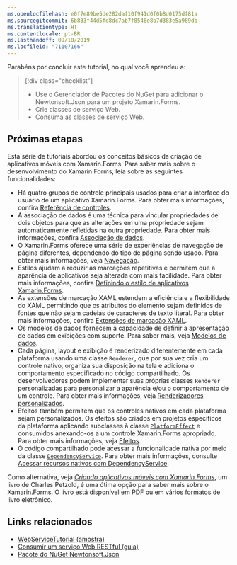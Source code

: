 ```yaml
---
ms.openlocfilehash: e0f7e89be5de282daf10f941d0f0b8d0175df81a
ms.sourcegitcommit: 6b833f44d5fd8dc7ab7f8546e8b7d383e5a989db
ms.translationtype: HT
ms.contentlocale: pt-BR
ms.lasthandoff: 09/18/2019
ms.locfileid: "71107166"
---
```

Parabéns por concluir este tutorial, no qual você aprendeu a:

> [!div class="checklist"]
>
> - Use o Gerenciador de Pacotes do NuGet para adicionar o Newtonsoft.Json para um projeto Xamarin.Forms.
> - Crie classes de serviço Web.
> - Consuma as classes de serviço Web.

## <a name="next-steps"></a>Próximas etapas

Esta série de tutoriais abordou os conceitos básicos da criação de aplicativos móveis com Xamarin.Forms. Para saber mais sobre o desenvolvimento do Xamarin.Forms, leia sobre as seguintes funcionalidades:

- Há quatro grupos de controle principais usados para criar a interface do usuário de um aplicativo Xamarin.Forms. Para obter mais informações, confira [Referência de controles](~/xamarin-forms/user-interface/controls/index.md).
- A associação de dados é uma técnica para vincular propriedades de dois objetos para que as alterações em uma propriedade sejam automaticamente refletidas na outra propriedade. Para obter mais informações, confira [Associação de dados](~/xamarin-forms/app-fundamentals/data-binding/index.md).
- O Xamarin.Forms oferece uma série de experiências de navegação de página diferentes, dependendo do tipo de página sendo usado. Para obter mais informações, veja [Navegação](~/xamarin-forms/app-fundamentals/navigation/index.md).
- Estilos ajudam a reduzir as marcações repetitivas e permitem que a aparência de aplicativos seja alterada com mais facilidade. Para obter mais informações, confira [Definindo o estilo de aplicativos Xamarin.Forms](~/xamarin-forms/user-interface/styles/index.md).
- As extensões de marcação XAML estendem a eficiência e a flexibilidade do XAML permitindo que os atributos do elemento sejam definidos de fontes que não sejam cadeias de caracteres de texto literal. Para obter mais informações, confira [Extensões de marcação XAML](~/xamarin-forms/xaml/markup-extensions/index.md).
- Os modelos de dados fornecem a capacidade de definir a apresentação de dados em exibições com suporte. Para saber mais, veja [Modelos de dados](~/xamarin-forms/app-fundamentals/templates/data-templates/index.md).
- Cada página, layout e exibição é renderizado diferentemente em cada plataforma usando uma classe `Renderer`, que por sua vez cria um controle nativo, organiza sua disposição na tela e adiciona o comportamento especificado no código compartilhado. Os desenvolvedores podem implementar suas próprias classes `Renderer` personalizadas para personalizar a aparência e/ou o comportamento de um controle. Para obter mais informações, veja [Renderizadores personalizados](~/xamarin-forms/app-fundamentals/custom-renderer/index.md).
- Efeitos também permitem que os controles nativos em cada plataforma sejam personalizados. Os efeitos são criados em projetos específicos da plataforma aplicando subclasses à classe [`PlatformEffect`](xref:Xamarin.Forms.PlatformEffect`2) e consumidos anexando-os a um controle Xamarin.Forms apropriado. Para obter mais informações, veja [Efeitos](~/xamarin-forms/app-fundamentals/effects/index.md).
- O código compartilhado pode acessar a funcionalidade nativa por meio da classe [`DependencyService`](xref:Xamarin.Forms.DependencyService). Para obter mais informações, consulte [Acessar recursos nativos com DependencyService](~/xamarin-forms/app-fundamentals/dependency-service/index.md).

Como alternativa, veja [_Criando aplicativos móveis com Xamarin.Forms_](~/xamarin-forms/creating-mobile-apps-xamarin-forms/index.md), um livro de Charles Petzold, é uma ótima opção para saber mais sobre o Xamarin.Forms. O livro está disponível em PDF ou em vários formatos de livro eletrônico.

## <a name="related-links"></a>Links relacionados

- [WebServiceTutorial (amostra)](https://docs.microsoft.com/samples/xamarin/xamarin-forms-samples/getstarted-tutorials-webservicetutorial/)
- [Consumir um serviço Web RESTful (guia)](~/xamarin-forms/data-cloud/web-services/rest.md)
- [Pacote do NuGet Newtonsoft.Json](https://www.nuget.org/packages/Newtonsoft.Json/)

